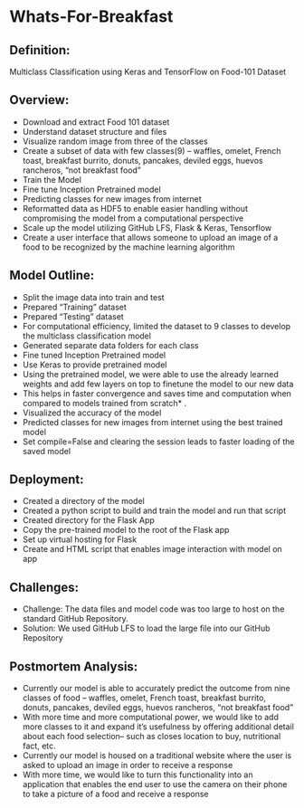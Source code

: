 # Whats-For-Breakfast

Definition: 
---
Multiclass Classification using Keras and TensorFlow on Food-101 Dataset

Overview:
---
 * Download and extract Food 101 dataset
 * Understand dataset structure and files
 * Visualize random image from three of the classes
 * Create a subset of data with few classes(9) – waffles, omelet, French toast, breakfast burrito, donuts, pancakes, deviled eggs, huevos rancheros, “not breakfast food”
 * Train the Model
 * Fine tune Inception Pretrained model
 * Predicting classes for new images from internet
 * Reformatted data as HDF5 to enable easier handling without compromising the model from a computational perspective
 * Scale up the model utilizing GitHub LFS,  Flask & Keras, Tensorflow
 * Create a user interface that allows someone to upload an image of a food to be recognized by the machine learning algorithm
 
Model Outline:
---
 * Split the image data into train and test
 * Prepared “Training” dataset
 * Prepared “Testing” dataset
 * For computational efficiency, limited the dataset to 9 classes to develop the multiclass classification model
 * Generated separate data folders for each class
 * Fine tuned Inception Pretrained model 
 * Use Keras to provide pretrained model
 * Using the pretrained model, we were able to use the already learned weights and add few layers on top to finetune the model to our new data
 * This helps in faster convergence and saves time and computation when compared to models trained from scratch* . 
 * Visualized the accuracy of the model
 * Predicted classes for new images from internet using the best trained model
 * Set compile=False and clearing the session leads to faster loading of the saved model
 
 Deployment: 
 ---
 * Created a directory of the model
 * Created a python script to build and train the model and run that script
 * Created directory for the Flask App
 * Copy the pre-trained model to the root of the Flask app
 * Set up virtual hosting for Flask
 * Create and HTML script that enables image interaction with model on app
 
 Challenges: 
 ---
   * Challenge: The data files and model code was too large to host on the standard GitHub Repository. 
   * Solution: We used GitHub LFS to load the large file into our GitHub Repository
   
 Postmortem Analysis:
 ---
 * Currently our model is able to accurately predict the outcome from nine classes of food – waffles, omelet, French toast, breakfast burrito, donuts, pancakes, deviled eggs, huevos rancheros, “not breakfast food”
 * With more time and more computational power, we would like to add more classes to it and expand it’s usefulness by offering additional detail about each food selection– such as closes location to buy, nutritional fact, etc. 
 * Currently our model is housed on a traditional website where the user is asked to upload an image in order to receive a response
 * With more time, we would like to turn this functionality into an application that enables the end user to use the camera on their phone to take a picture of a food and receive a response 

 

